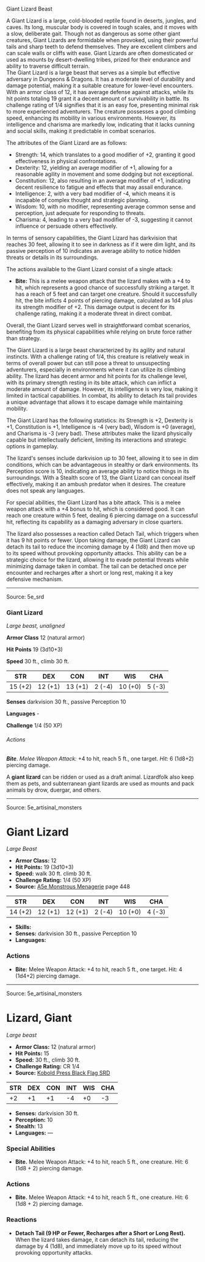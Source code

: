 <MonsterName/>Giant Lizard</MonsterName>
<CreatureType/>Beast</CreatureType>

<summary>A Giant Lizard is a large, cold-blooded reptile found in deserts, jungles, and caves. Its long, muscular body is covered in tough scales, and it moves with a slow, deliberate gait. Though not as dangerous as some other giant creatures, Giant Lizards are formidable when provoked, using their powerful tails and sharp teeth to defend themselves. They are excellent climbers and can scale walls or cliffs with ease. Giant Lizards are often domesticated or used as mounts by desert-dwelling tribes, prized for their endurance and ability to traverse difficult terrain.</summary>

<summary>The Giant Lizard is a large beast that serves as a simple but effective adversary in Dungeons & Dragons. It has a moderate level of durability and damage potential, making it a suitable creature for lower-level encounters. With an armor class of 12, it has average defense against attacks, while its hit points totaling 19 grant it a decent amount of survivability in battle. Its challenge rating of 1/4 signifies that it is an easy foe, presenting minimal risk to more experienced adventurers. The creature possesses a good climbing speed, enhancing its mobility in various environments. However, its intelligence and charisma are markedly low, indicating that it lacks cunning and social skills, making it predictable in combat scenarios.</summary>

<detail>

The attributes of the Giant Lizard are as follows:
- Strength: 14, which translates to a good modifier of +2, granting it good effectiveness in physical confrontations.
- Dexterity: 12, yielding an average modifier of +1, allowing for a reasonable agility in movement and some dodging but not exceptional.
- Constitution: 12, also resulting in an average modifier of +1, indicating decent resilience to fatigue and effects that may assail endurance.
- Intelligence: 2, with a very bad modifier of -4, which means it is incapable of complex thought and strategic planning.
- Wisdom: 10, with no modifier, representing average common sense and perception, just adequate for responding to threats.
- Charisma: 4, leading to a very bad modifier of -3, suggesting it cannot influence or persuade others effectively.

In terms of sensory capabilities, the Giant Lizard has darkvision that reaches 30 feet, allowing it to see in darkness as if it were dim light, and its passive perception of 10 indicates an average ability to notice hidden threats or details in its surroundings.

The actions available to the Giant Lizard consist of a single attack:
- **Bite:** This is a melee weapon attack that the lizard makes with a +4 to hit, which represents a good chance of successfully striking a target. It has a reach of 5 feet and can target one creature. Should it successfully hit, the bite inflicts 4 points of piercing damage, calculated as 1d4 plus its strength modifier of +2. This damage output is decent for its challenge rating, making it a moderate threat in direct combat. 

Overall, the Giant Lizard serves well in straightforward combat scenarios, benefiting from its physical capabilities while relying on brute force rather than strategy.

The Giant Lizard is a large beast characterized by its agility and natural instincts. With a challenge rating of 1/4, this creature is relatively weak in terms of overall power but can still pose a threat to unsuspecting adventurers, especially in environments where it can utilize its climbing ability. The lizard has decent armor and hit points for its challenge level, with its primary strength resting in its bite attack, which can inflict a moderate amount of damage. However, its intelligence is very low, making it limited in tactical capabilities. In combat, its ability to detach its tail provides a unique advantage that allows it to escape damage while maintaining mobility.

The Giant Lizard has the following statistics: its Strength is +2, Dexterity is +1, Constitution is +1, Intelligence is -4 (very bad), Wisdom is +0 (average), and Charisma is -3 (very bad). These attributes make the lizard physically capable but intellectually deficient, limiting its interactions and strategic options in gameplay.

The lizard's senses include darkvision up to 30 feet, allowing it to see in dim conditions, which can be advantageous in stealthy or dark environments. Its Perception score is 10, indicating an average ability to notice things in its surroundings. With a Stealth score of 13, the Giant Lizard can conceal itself effectively, making it an ambush predator when it desires. The creature does not speak any languages.

For special abilities, the Giant Lizard has a bite attack. This is a melee weapon attack with a +4 bonus to hit, which is considered good. It can reach one creature within 5 feet, dealing 6 piercing damage on a successful hit, reflecting its capability as a damaging adversary in close quarters.

The lizard also possesses a reaction called Detach Tail, which triggers when it has 9 hit points or fewer. Upon taking damage, the Giant Lizard can detach its tail to reduce the incoming damage by 4 (1d8) and then move up to its speed without provoking opportunity attacks. This ability can be a strategic choice for the lizard, allowing it to evade potential threats while minimizing damage taken in combat. The tail can be detached once per encounter and recharges after a short or long rest, making it a key defensive mechanism.</detail>



---

Source: 5e_srd

### Giant Lizard

*Large beast, unaligned*

**Armor Class** 12 (natural armor)

**Hit Points** 19 (3d10+3)

**Speed** 30 ft., climb 30 ft.

| STR     | DEX     | CON     | INT    | WIS     | CHA    |
|---------|---------|---------|--------|---------|--------|
| 15 (+2) | 12 (+1) | 13 (+1) | 2 (-4) | 10 (+0) | 5 (-3) |

**Senses** darkvision 30 ft., passive Perception 10

**Languages** -

**Challenge** 1/4 (50 XP)

###### Actions

***Bite***. *Melee Weapon Attack:* +4 to hit, reach 5 ft., one target. *Hit:* 6 (1d8+2) piercing damage.

A **giant lizard** can be ridden or used as a draft animal. Lizardfolk also keep them as pets, and subterranean giant lizards are used as mounts and pack animals by drow, duergar, and others.



---

Source: 5e_artisinal_monsters

# Giant Lizard

*Large* *Beast*

- **Armor Class:** 12
- **Hit Points:** 19 (3d10+3)
- **Speed:** walk 30 ft. climb 30 ft.
- **Challenge Rating:** 1/4 (50 XP)
- **Source:** [A5e Monstrous Menagerie](https://enpublishingrpg.com/products/level-up-monstrous-menagerie-a5e) page 448

| STR | DEX | CON | INT | WIS | CHA |
| --- | --- | --- | --- | --- | --- |
| 14 (+2) | 12 (+1) | 12 (+1) | 2 (-4) | 10 (+0) | 4 (-3) |

- **Skills:** 
- **Senses:** darkvision 30 ft., passive Perception 10
- **Languages:** 

### Actions

- **Bite:** Melee Weapon Attack: +4 to hit, reach 5 ft., one target. Hit: 4 (1d4+2) piercing damage.






---

Source: 5e_artisinal_monsters

# Lizard, Giant

*Large beast*

- **Armor Class:** 12 (natural armor)
- **Hit Points:** 15
- **Speed:** 30 ft., climb 30 ft.
- **Challenge Rating:** CR 1/4
- **Source:** [Kobold Press Black Flag SRD](https://koboldpress.com/black-flag-roleplaying/)

| STR | DEX | CON | INT | WIS | CHA |
| --- | --- | --- | --- | --- | --- |
| +2 | +1 | +1 | -4 | +0 | -3 |

- **Senses:** darkvision 30 ft.
- **Perception:** 10
- **Stealth:** 13
- **Languages:** —

### Special Abilities

- **Bite.** Melee Weapon Attack: +4 to hit, reach 5 ft., one creature. Hit: 6 (1d8 + 2) piercing damage.

### Actions

- **Bite.** Melee Weapon Attack: +4 to hit, reach 5 ft., one creature. Hit: 6 (1d8 + 2) piercing damage.

### Reactions

- **Detach Tail (9 HP or Fewer, Recharges after a Short or Long Rest).** When the lizard takes damage, it can detach its tail, reducing the damage by 4 (1d8), and immediately move up to its speed without provoking opportunity attacks.



